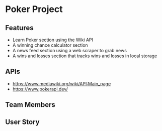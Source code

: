 # Poker Project
## Features
* Learn Poker section using the Wiki API
* A winning chance calculator section
* A news feed section using a web scraper to grab news
* A wins and losses section that tracks wins and losses in local storage

## APIs
* https://www.mediawiki.org/wiki/API:Main_page
* https://www.pokerapi.dev/

## Team Members

## User Story